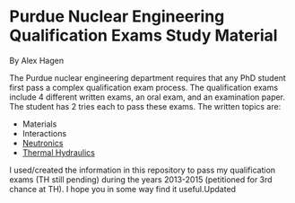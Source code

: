 # Purdue Nuclear Engineering Qualification Exams Study Material
By Alex Hagen

The Purdue nuclear engineering department requires that any PhD student first pass a complex qualification exam process. The qualification exams include 4 different written exams, an oral exam, and an examination paper.  The student has 2 tries each to pass these exams.  The written topics are:

* Materials
* Interactions
* [Neutronics](./Neutronics)
* [Thermal Hydraulics](./Thermal_Hydraulics)

I used/created the information in this repository to pass my qualification exams (TH still pending) during the years 2013-2015 (petitioned for 3rd chance at TH).  I hope you in some way find it useful.Updated
